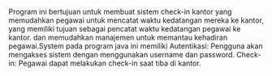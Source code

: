 Program ini bertujuan untuk membuat sistem check-in kantor yang memudahkan pegawai untuk mencatat waktu kedatangan mereka ke kantor, yang memiliki tujuan sebagai pencatat waktu kedatangan pegawai ke kantor.
dan memudahkan manajemen untuk memantau kehadiran pegawai.System pada program java ini memiliki Autentikasi: Pengguna akan mengakses sistem dengan menggunakan username dan password. Check-in: Pegawai dapat melakukan check-in saat tiba di kantor.

